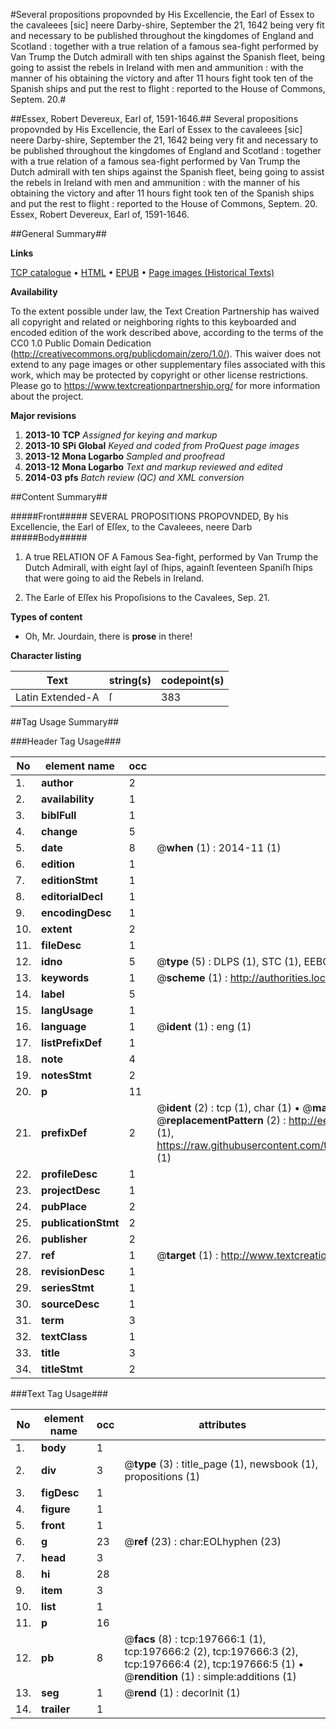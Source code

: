 #Several propositions propovnded by His Excellencie, the Earl of Essex to the cavaleees [sic] neere Darby-shire, September the 21, 1642 being very fit and necessary to be published throughout the kingdomes of England and Scotland : together with a true relation of a famous sea-fight performed by Van Trump the Dutch admirall with ten ships against the Spanish fleet, being going to assist the rebels in Ireland with men and ammunition : with the manner of his obtaining the victory and after 11 hours fight took ten of the Spanish ships and put the rest to flight : reported to the House of Commons, Septem. 20.#

##Essex, Robert Devereux, Earl of, 1591-1646.##
Several propositions propovnded by His Excellencie, the Earl of Essex to the cavaleees [sic] neere Darby-shire, September the 21, 1642 being very fit and necessary to be published throughout the kingdomes of England and Scotland : together with a true relation of a famous sea-fight performed by Van Trump the Dutch admirall with ten ships against the Spanish fleet, being going to assist the rebels in Ireland with men and ammunition : with the manner of his obtaining the victory and after 11 hours fight took ten of the Spanish ships and put the rest to flight : reported to the House of Commons, Septem. 20.
Essex, Robert Devereux, Earl of, 1591-1646.

##General Summary##

**Links**

[TCP catalogue](http://www.ota.ox.ac.uk/tcp/)  • 
[HTML](http://tei.it.ox.ac.uk/tcp/Texts-HTML/free/B22/B22595.html)  • 
[EPUB](http://tei.it.ox.ac.uk/tcp/Texts-EPUB/free/B22/B22595.epub) • 
[Page images (Historical Texts)](https://historicaltexts.jisc.ac.uk/eebo-12299050e)

**Availability**

To the extent possible under law, the Text Creation Partnership has waived all copyright and related or neighboring rights to this keyboarded and encoded edition of the work described above, according to the terms of the CC0 1.0 Public Domain Dedication (http://creativecommons.org/publicdomain/zero/1.0/). This waiver does not extend to any page images or other supplementary files associated with this work, which may be protected by copyright or other license restrictions. Please go to https://www.textcreationpartnership.org/ for more information about the project.

**Major revisions**

1. __2013-10__ __TCP__ *Assigned for keying and markup*
1. __2013-10__ __SPi Global__ *Keyed and coded from ProQuest page images*
1. __2013-12__ __Mona Logarbo__ *Sampled and proofread*
1. __2013-12__ __Mona Logarbo__ *Text and markup reviewed and edited*
1. __2014-03__ __pfs__ *Batch review (QC) and XML conversion*

##Content Summary##

#####Front#####
SEVERAL PROPOSITIONS PROPOVNDED, By his Excellencie, the Earl of Eſſex, to the Cavaleees, neere Darb
#####Body#####

1. A true RELATION OF A Famous Sea-fight, performed by Van Trump the Dutch Admirall, with eight ſayl of ſhips, againſt ſeventeen Spaniſh ſhips that were going to aid the Rebels in Ireland.

1. The Earle of Eſſex his Propoſisions to the Cavalees, Sep. 21.

**Types of content**

  * Oh, Mr. Jourdain, there is **prose** in there!

**Character listing**


|Text|string(s)|codepoint(s)|
|---|---|---|
|Latin Extended-A|ſ|383|

##Tag Usage Summary##

###Header Tag Usage###

|No|element name|occ|attributes|
|---|---|---|---|
|1.|__author__|2||
|2.|__availability__|1||
|3.|__biblFull__|1||
|4.|__change__|5||
|5.|__date__|8| @__when__ (1) : 2014-11 (1)|
|6.|__edition__|1||
|7.|__editionStmt__|1||
|8.|__editorialDecl__|1||
|9.|__encodingDesc__|1||
|10.|__extent__|2||
|11.|__fileDesc__|1||
|12.|__idno__|5| @__type__ (5) : DLPS (1), STC (1), EEBO-CITATION (1), OCLC (1), VID (1)|
|13.|__keywords__|1| @__scheme__ (1) : http://authorities.loc.gov/ (1)|
|14.|__label__|5||
|15.|__langUsage__|1||
|16.|__language__|1| @__ident__ (1) : eng (1)|
|17.|__listPrefixDef__|1||
|18.|__note__|4||
|19.|__notesStmt__|2||
|20.|__p__|11||
|21.|__prefixDef__|2| @__ident__ (2) : tcp (1), char (1)  •  @__matchPattern__ (2) : ([0-9\-]+):([0-9IVX]+) (1), (.+) (1)  •  @__replacementPattern__ (2) : http://eebo.chadwyck.com/downloadtiff?vid=$1&page=$2 (1), https://raw.githubusercontent.com/textcreationpartnership/Texts/master/tcpchars.xml#$1 (1)|
|22.|__profileDesc__|1||
|23.|__projectDesc__|1||
|24.|__pubPlace__|2||
|25.|__publicationStmt__|2||
|26.|__publisher__|2||
|27.|__ref__|1| @__target__ (1) : http://www.textcreationpartnership.org/docs/. (1)|
|28.|__revisionDesc__|1||
|29.|__seriesStmt__|1||
|30.|__sourceDesc__|1||
|31.|__term__|3||
|32.|__textClass__|1||
|33.|__title__|3||
|34.|__titleStmt__|2||


###Text Tag Usage###

|No|element name|occ|attributes|
|---|---|---|---|
|1.|__body__|1||
|2.|__div__|3| @__type__ (3) : title_page (1), newsbook (1), propositions (1)|
|3.|__figDesc__|1||
|4.|__figure__|1||
|5.|__front__|1||
|6.|__g__|23| @__ref__ (23) : char:EOLhyphen (23)|
|7.|__head__|3||
|8.|__hi__|28||
|9.|__item__|3||
|10.|__list__|1||
|11.|__p__|16||
|12.|__pb__|8| @__facs__ (8) : tcp:197666:1 (1), tcp:197666:2 (2), tcp:197666:3 (2), tcp:197666:4 (2), tcp:197666:5 (1)  •  @__rendition__ (1) : simple:additions (1)|
|13.|__seg__|1| @__rend__ (1) : decorInit (1)|
|14.|__trailer__|1||
